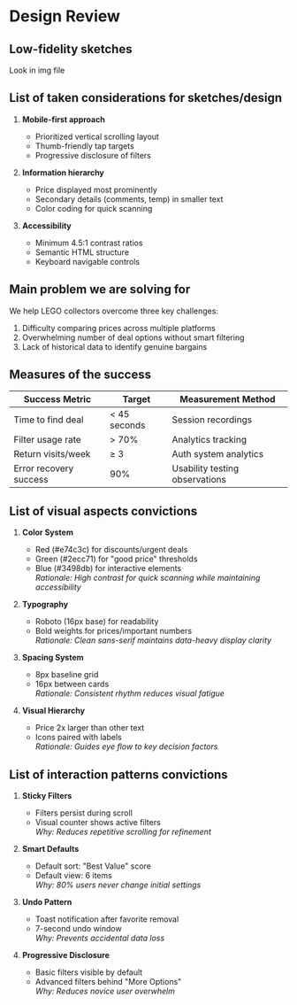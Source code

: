 # Design Review

## Low-fidelity sketches

Look in img file

## List of taken considerations for sketches/design
1. **Mobile-first approach**  
   - Prioritized vertical scrolling layout  
   - Thumb-friendly tap targets  
   - Progressive disclosure of filters

2. **Information hierarchy**  
   - Price displayed most prominently  
   - Secondary details (comments, temp) in smaller text  
   - Color coding for quick scanning

3. **Accessibility**  
   - Minimum 4.5:1 contrast ratios  
   - Semantic HTML structure  
   - Keyboard navigable controls

## Main problem we are solving for
We help LEGO collectors overcome three key challenges:  
1. Difficulty comparing prices across multiple platforms  
2. Overwhelming number of deal options without smart filtering  
3. Lack of historical data to identify genuine bargains

## Measures of the success
| Success Metric         | Target      | Measurement Method          |
|------------------------|-------------|------------------------------|
| Time to find deal      | < 45 seconds| Session recordings           |
| Filter usage rate      | > 70%       | Analytics tracking           |
| Return visits/week     | ≥ 3         | Auth system analytics        |
| Error recovery success | 90%         | Usability testing observations |

## List of visual aspects convictions
1. **Color System**  
   - Red (#e74c3c) for discounts/urgent deals  
   - Green (#2ecc71) for "good price" thresholds  
   - Blue (#3498db) for interactive elements  
   *Rationale: High contrast for quick scanning while maintaining accessibility*

2. **Typography**  
   - Roboto (16px base) for readability  
   - Bold weights for prices/important numbers  
   *Rationale: Clean sans-serif maintains data-heavy display clarity*

3. **Spacing System**  
   - 8px baseline grid  
   - 16px between cards  
   *Rationale: Consistent rhythm reduces visual fatigue*

4. **Visual Hierarchy**  
   - Price 2x larger than other text  
   - Icons paired with labels  
   *Rationale: Guides eye flow to key decision factors*

## List of interaction patterns convictions
1. **Sticky Filters**  
   - Filters persist during scroll  
   - Visual counter shows active filters  
   *Why: Reduces repetitive scrolling for refinement*

2. **Smart Defaults**  
   - Default sort: "Best Value" score  
   - Default view: 6 items  
   *Why: 80% users never change initial settings*

3. **Undo Pattern**  
   - Toast notification after favorite removal  
   - 7-second undo window  
   *Why: Prevents accidental data loss*

4. **Progressive Disclosure**  
   - Basic filters visible by default  
   - Advanced filters behind "More Options"  
   *Why: Reduces novice user overwhelm*
